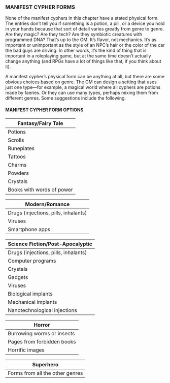 ### MANIFEST CYPHER FORMS

<!-- P, ID: 130247 -->

None of the manifest cyphers in this chapter have a stated physical form. The entries don’t tell you if something is a potion, a pill, or a device you hold in your hands because that sort of detail varies greatly from genre to genre. Are they magic? Are they tech? Are they symbiotic creatures with programmed DNA? That’s up to the GM. It’s flavor, not mechanics. It’s as important or unimportant as the style of an NPC’s hair or the color of the car the bad guys are driving. In other words, it’s the kind of thing that is important in a roleplaying game, but at the same time doesn’t actually change anything (and RPGs have a lot of things like that, if you think about it).

<!-- P, ID: 130248 -->

A manifest cypher’s physical form can be anything at all, but there are some obvious choices based on genre. The GM can design a setting that uses just one type—for example, a magical world where all cyphers are potions made by faeries. Or they can use many types, perhaps mixing them from different genres. Some suggestions include the following.

#### MANIFEST CYPHER FORM OPTIONS

<!-- T, ID: 130251 -->

| Fantasy/Fairy Tale        |
| ------------------------- |
| Potions                   |
| Scrolls                   |
| Runeplates                |
| Tattoos                   |
| Charms                    |
| Powders                   |
| Crystals                  |
| Books with words of power |

<!-- /T -->

<!-- T, ID: 130261 -->

| Modern/Romance                       |
| ------------------------------------ |
| Drugs (injections, pills, inhalants) |
| Viruses                              |
| Smartphone apps                      |

<!-- /T -->

<!-- T, ID: 130266 -->

| Science Fiction/Post-Apocalyptic     |
| ------------------------------------ |
| Drugs (injections, pills, inhalants) |
| Computer programs                    |
| Crystals                             |
| Gadgets                              |
| Viruses                              |
| Biological implants                  |
| Mechanical implants                  |
| Nanotechnological injections         |

<!-- /T -->

<!-- T, ID: 130276 -->

| Horror                     |
| -------------------------- |
| Burrowing worms or insects |
| Pages from forbidden books |
| Horrific images            |

<!-- /T -->

<!-- T, ID: 130281 -->

| Superhero                       |
| ------------------------------- |
| Forms from all the other genres |

<!-- /T -->


